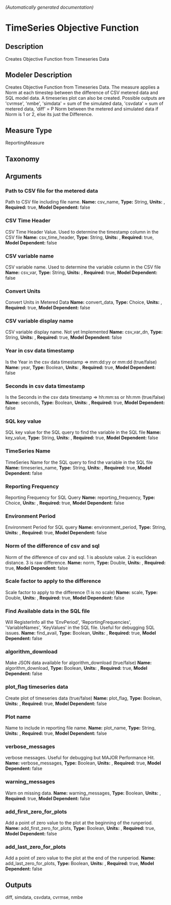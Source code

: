 

###### (Automatically generated documentation)

# TimeSeries Objective Function

## Description
Creates Objective Function from Timeseries Data

## Modeler Description
Creates Objective Function from Timeseries Data.  The measure applies a Norm at each timestep between the difference of CSV metered data and SQL model data. A timeseries plot can also be created.  Possible outputs are 'cvrmse', 'nmbe', 'simdata' = sum of the simulated data, 'csvdata' = sum of metered data, 'diff' = P Norm between the metered and simulated data if Norm is 1 or 2, else its just the Difference.

## Measure Type
ReportingMeasure

## Taxonomy


## Arguments


### Path to CSV file for the metered data
Path to CSV file including file name.
**Name:** csv_name,
**Type:** String,
**Units:** ,
**Required:** true,
**Model Dependent:** false

### CSV Time Header
CSV Time Header Value. Used to determine the timestamp column in the CSV file
**Name:** csv_time_header,
**Type:** String,
**Units:** ,
**Required:** true,
**Model Dependent:** false

### CSV variable name
CSV variable name. Used to determine the variable column in the CSV file
**Name:** csv_var,
**Type:** String,
**Units:** ,
**Required:** true,
**Model Dependent:** false

### Convert Units
Convert Units in Metered Data
**Name:** convert_data,
**Type:** Choice,
**Units:** ,
**Required:** true,
**Model Dependent:** false

### CSV variable display name
CSV variable display name. Not yet Implemented
**Name:** csv_var_dn,
**Type:** String,
**Units:** ,
**Required:** true,
**Model Dependent:** false

### Year in csv data timestamp
Is the Year in the csv data timestamp => mm:dd:yy or mm:dd (true/false)
**Name:** year,
**Type:** Boolean,
**Units:** ,
**Required:** true,
**Model Dependent:** false

### Seconds in csv data timestamp
Is the Seconds in the csv data timestamp => hh:mm:ss or hh:mm (true/false)
**Name:** seconds,
**Type:** Boolean,
**Units:** ,
**Required:** true,
**Model Dependent:** false

### SQL key value
SQL key value for the SQL query to find the variable in the SQL file
**Name:** key_value,
**Type:** String,
**Units:** ,
**Required:** true,
**Model Dependent:** false

### TimeSeries Name
TimeSeries Name for the SQL query to find the variable in the SQL file
**Name:** timeseries_name,
**Type:** String,
**Units:** ,
**Required:** true,
**Model Dependent:** false

### Reporting Frequency
Reporting Frequency for SQL Query
**Name:** reporting_frequency,
**Type:** Choice,
**Units:** ,
**Required:** true,
**Model Dependent:** false

### Environment Period
Environment Period for SQL query
**Name:** environment_period,
**Type:** String,
**Units:** ,
**Required:** true,
**Model Dependent:** false

### Norm of the difference of csv and sql
Norm of the difference of csv and sql. 1 is absolute value. 2 is euclidean distance. 3 is raw difference.
**Name:** norm,
**Type:** Double,
**Units:** ,
**Required:** true,
**Model Dependent:** false

### Scale factor to apply to the difference
Scale factor to apply to the difference (1 is no scale)
**Name:** scale,
**Type:** Double,
**Units:** ,
**Required:** true,
**Model Dependent:** false

### Find Available data in the SQL file
Will RegisterInfo all the 'EnvPeriod', 'ReportingFrequencies', 'VariableNames', 'KeyValues' in the SQL file.  Useful for debugging SQL issues.
**Name:** find_avail,
**Type:** Boolean,
**Units:** ,
**Required:** true,
**Model Dependent:** false

### algorithm_download
Make JSON data available for algorithm_download (true/false)
**Name:** algorithm_download,
**Type:** Boolean,
**Units:** ,
**Required:** true,
**Model Dependent:** false

### plot_flag timeseries data
Create plot of timeseries data (true/false)
**Name:** plot_flag,
**Type:** Boolean,
**Units:** ,
**Required:** true,
**Model Dependent:** false

### Plot name
Name to include in reporting file name.
**Name:** plot_name,
**Type:** String,
**Units:** ,
**Required:** true,
**Model Dependent:** false

### verbose_messages
verbose messages.  Useful for debugging but MAJOR Performance Hit.
**Name:** verbose_messages,
**Type:** Boolean,
**Units:** ,
**Required:** true,
**Model Dependent:** false

### warning_messages
Warn on missing data.
**Name:** warning_messages,
**Type:** Boolean,
**Units:** ,
**Required:** true,
**Model Dependent:** false

### add_first_zero_for_plots
Add a point of zero value to the plot at the beginning of the runperiod.
**Name:** add_first_zero_for_plots,
**Type:** Boolean,
**Units:** ,
**Required:** true,
**Model Dependent:** false

### add_last_zero_for_plots
Add a point of zero value to the plot at the end of the runperiod.
**Name:** add_last_zero_for_plots,
**Type:** Boolean,
**Units:** ,
**Required:** true,
**Model Dependent:** false





## Outputs












diff, simdata, csvdata, cvrmse, nmbe

